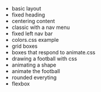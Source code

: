 * basic layout
* fixed heading
* centering content
* classic with a nav menu
* fixed left nav bar
* colors.css example
* grid boxes
* boxes that respond to animate.css
* drawing a football with css 
* animating a shape
* animate the football
* rounded everyting
* flexbox